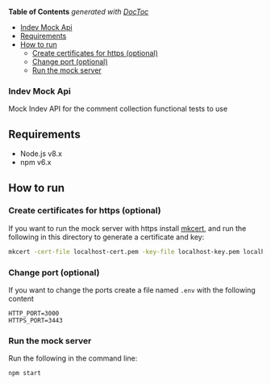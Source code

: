 <!-- START doctoc generated TOC please keep comment here to allow auto update -->
<!-- DON'T EDIT THIS SECTION, INSTEAD RE-RUN doctoc TO UPDATE -->
**Table of Contents**  *generated with [DocToc](https://github.com/thlorenz/doctoc)*

  - [Indev Mock Api](#nice-identity-management-mock-api)
- [Requirements](#requirements)
- [How to run](#how-to-run)
  - [Create certificates for https (optional)](#create-certificates-for-https-optional)
  - [Change port (optional)](#change-port-optional)
  - [Run the mock server](#run-the-mock-server)

<!-- END doctoc generated TOC please keep comment here to allow auto update -->

### Indev Mock Api

Mock Indev API for the comment collection functional tests to use

## Requirements

- Node.js v8.x
- npm v6.x

## How to run

### Create certificates for https (optional)
 
If you want to run the mock server with https install 
[mkcert](https://github.com/FiloSottile/mkcert), 
and run the following in this directory to generate a certificate and key: 

```bash
mkcert -cert-file localhost-cert.pem -key-file localhost-key.pem localhost
```

### Change port (optional)

If you want to change the ports create a file named `.env` with the following content

```
HTTP_PORT=3000
HTTPS_PORT=3443
```

### Run the mock server

Run the following in the command line: 

```
npm start
```
